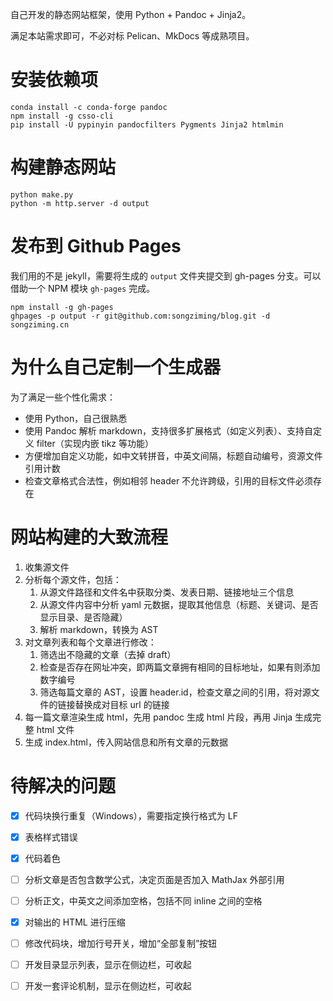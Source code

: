 自己开发的静态网站框架，使用 Python + Pandoc + Jinja2。

满足本站需求即可，不必对标 Pelican、MkDocs 等成熟项目。

# 安装依赖项

~~~
conda install -c conda-forge pandoc
npm install -g csso-cli
pip install -U pypinyin pandocfilters Pygments Jinja2 htmlmin
~~~

# 构建静态网站

~~~
python make.py
python -m http.server -d output
~~~

# 发布到 Github Pages

我们用的不是 jekyll，需要将生成的 `output` 文件夹提交到 gh-pages 分支。可以借助一个 NPM 模块 `gh-pages` 完成。

~~~
npm install -g gh-pages
ghpages -p output -r git@github.com:songziming/blog.git -d songziming.cn
~~~

# 为什么自己定制一个生成器

为了满足一些个性化需求：
- 使用 Python，自己很熟悉
- 使用 Pandoc 解析 markdown，支持很多扩展格式（如定义列表）、支持自定义 filter（实现内嵌 tikz 等功能）
- 方便增加自定义功能，如中文转拼音，中英文间隔，标题自动编号，资源文件引用计数
- 检查文章格式合法性，例如相邻 header 不允许跨级，引用的目标文件必须存在

# 网站构建的大致流程

1. 收集源文件
2. 分析每个源文件，包括：
   1. 从源文件路径和文件名中获取分类、发表日期、链接地址三个信息
   2. 从源文件内容中分析 yaml 元数据，提取其他信息（标题、关键词、是否显示目录、是否隐藏）
   3. 解析 markdown，转换为 AST
3. 对文章列表和每个文章进行修改：
   1. 筛选出不隐藏的文章（去掉 draft）
   2. 检查是否存在网址冲突，即两篇文章拥有相同的目标地址，如果有则添加数字编号
   3. 筛选每篇文章的 AST，设置 header.id，检查文章之间的引用，将对源文件的链接替换成对目标 url 的链接
4. 每一篇文章渲染生成 html，先用 pandoc 生成 html 片段，再用 Jinja 生成完整 html 文件
5. 生成 index.html，传入网站信息和所有文章的元数据

# 待解决的问题

- [x] 代码块换行重复（Windows），需要指定换行格式为 LF
- [x] 表格样式错误
- [x] 代码着色
- [ ] 分析文章是否包含数学公式，决定页面是否加入 MathJax 外部引用
- [ ] 分析正文，中英文之间添加空格，包括不同 inline 之间的空格
- [x] 对输出的 HTML 进行压缩
- [ ] 修改代码块，增加行号开关，增加“全部复制”按钮
- [ ] 开发目录显示列表，显示在侧边栏，可收起
- [ ] 开发一套评论机制，显示在侧边栏，可收起

